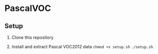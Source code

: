 # PascalVOC

## Setup

1. Clone this repository

2. Install and extract Pascal VOC2012 data
```chmod +x setup.sh```
```./setup.sh```

